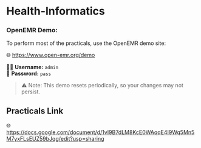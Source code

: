 # Health-Informatics

### OpenEMR Demo:
To perform most of the practicals, use the OpenEMR demo site:

🌐 https://www.open-emr.org/demo

🧑‍⚕️ **Username:** `admin`  
🔐 **Password:** `pass`

> ⚠️ Note: This demo resets periodically, so your changes may not persist.

## Practicals Link
🌐https://docs.google.com/document/d/1vI9B7dLM8KcE0WAqqE4I9Wq5Mn5M7yxFLsEUZ59bJqg/edit?usp=sharing
